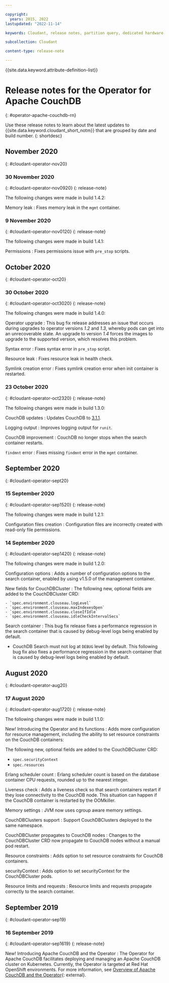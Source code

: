 ```yaml
---

copyright:
  years: 2015, 2022
lastupdated: "2022-11-14"

keywords: Cloudant, release notes, partition query, dedicated hardware plan, couchdb 

subcollection: Cloudant

content-type: release-note

---
```


{{site.data.keyword.attribute-definition-list}}

# Release notes for the Operator for Apache CouchDB
{: #operator-apache-couchdb-rn}

Use these release notes to learn about the latest updates to {{site.data.keyword.cloudant_short_notm}} that are grouped by date and build number.
{: shortdesc}

## November 2020
{: #cloudant-operator-nov20}


### 30 November 2020
{: #cloudant-operator-nov0920}
{: release-note}

The following changes were made in build 1.4.2:

Memory leak
:   Fixes memory leak in the `mgmt` container.

### 9 November 2020
{: #cloudant-operator-nov0120}
{: release-note}

The following changes were made in build 1.4.1:

Permissions
:   Fixes permissions issue with `pre_stop` scripts.
 
## October 2020
{: #cloudant-operator-oct20}

### 30 October 2020
{: #cloudant-operator-oct3020}
{: release-note}

The following changes were made in build 1.4.0:

Operator upgrade
:   This bug fix release addresses an issue that occurs during upgrades to operator versions *1.2* and *1.3*, whereby pods can get into an unrecoverable state. An upgrade to version *1.4* forces the images to upgrade to the supported version, which resolves this problem.

Syntax error
:   Fixes syntax error in `pre_stop` script.

Resource leak
:   Fixes resource leak in health check.

Symlink creation error
: Fixes symlink creation error when init container is restarted.

### 23 October 2020 
{: #cloudant-operator-oct2320}
{: release-note}

The following changes were made in build 1.3.0:

CouchDB updates
:   Updates CouchDB to [3.1.1](https://docs.couchdb.org/en/latest/whatsnew/3.1.html#version-3-1-1).

Logging output
:   Improves logging output for `runit`.

CouchDB improvement
:   CouchDB no longer stops when the search container restarts.

`findmnt` error
:   Fixes missing `findmnt` error in the `mgmt` container.

## September 2020
{: #cloudant-operator-sept20}

### 15 September 2020
{: #cloudant-operator-sep1520}
{: release-note}

The following changes were made in build 1.2.1:

Configuration files creation
:   Configuration files are incorrectly created with read-only file permissions.

### 14 September 2020
{: #cloudant-operator-sep1420}
{: release-note}

The following changes were made in build 1.2.0:

Configuration options
:   Adds a number of configuration options to the search container, enabled by using v1.5.0 of the management container.

New fields for CouchDBCluster 
:   The following new, optional fields are added to the CouchDBCluster CRD: 
   
    - `spec.environment.clouseau.logLevel`    
    - `spec.environment.clouseau.maxIndexesOpen`    
    - `spec.environment.clouseau.closeIfIdle`    
    - `spec.environment.clouseau.idleCheckIntervalSecs`    

Search container
:   This bug fix release fixes a performance regression in the search container that is caused by debug-level logs being enabled by default.
- CouchDB Search must not log at `DEBUG` level by default. This following bug fix also fixes a performance regression in the search container that is caused by debug-level logs being enabled by default.

## August 2020
{: #cloudant-operator-aug20}

### 17 August 2020
{: #cloudant-operator-aug1720}
{: release-note}

The following changes were made in build 1.1.0:

New! Introducing the Operator and its functions
:   Adds more configuration for resource management, including the ability to set resource constraints on the CouchDB containers:

The following new, optional fields are added to the CouchDBCluster CRD:    

   - `spec.securityContext`    
   - `spec.resources`    

Erlang scheduler count
:   Erlang scheduler count is based on the database container CPU requests, rounded up to the nearest integer.

Liveness check
:   Adds a liveness check so that search containers restart if they lose connectivity to the CouchDB node. This situation can happen if the CouchDB container is restarted by the OOMkiller.

Memory settings
:   JVM now uses cgroup aware memory settings.

CouchDBClusters support
:   Support CouchDBClusters deployed to the same namespace.

CouchDBCluster propagates to CouchDB nodes
:   Changes to the CouchDBCluster CRD now propagate to CouchDB nodes without a manual pod restart.

Resource constraints
:   Adds option to set resource constraints for CouchDB containers.

securityContext 
:   Adds option to set securityContext for the CouchDBCluster pods.

Resource limits and requests
:   Resource limits and requests propagate correctly to the search container.

## September 2019
{: #cloudant-operator-sep19}

### 16 September 2019
{: #cloudant-operator-sep1619}
{: release-note}

New! Introducing Apache CouchDB and the Operator
:   The Operator for Apache CouchDB facilitates deploying and managing an Apache CouchDB cluster on Kubernetes. Currently, the Operator is targeted at Red Hat OpenShift environments. For more information, see [Overview of Apache CouchDB and the Operator](https://cloud.ibm.com/docs/Cloudant?topic=Cloudant-apache-couchdb-overview){: external}.
